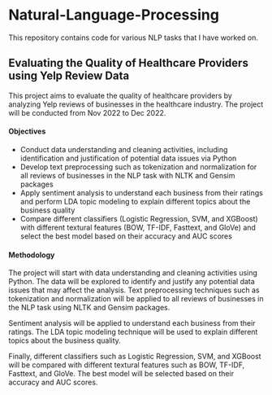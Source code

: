 # Natural-Language-Processing

This repository contains code for various NLP tasks that I have worked on.

## Evaluating the Quality of Healthcare Providers using Yelp Review Data
This project aims to evaluate the quality of healthcare providers by analyzing Yelp reviews of businesses in the healthcare industry. The project will be conducted from Nov 2022 to Dec 2022.

#### Objectives
- Conduct data understanding and cleaning activities, including identification and justification of potential data issues via Python
- Develop text preprocessing such as tokenization and normalization for all reviews of businesses in the NLP task with NLTK and Gensim packages
- Apply sentiment analysis to understand each business from their ratings and perform LDA topic modeling to explain different topics about the business quality
- Compare different classifiers (Logistic Regression, SVM, and XGBoost) with different textural features (BOW, TF-IDF, Fasttext, and GloVe) and select the best model based on their accuracy and AUC scores

#### Methodology
The project will start with data understanding and cleaning activities using Python. The data will be explored to identify and justify any potential data issues that may affect the analysis. Text preprocessing techniques such as tokenization and normalization will be applied to all reviews of businesses in the NLP task using NLTK and Gensim packages.

Sentiment analysis will be applied to understand each business from their ratings. The LDA topic modeling technique will be used to explain different topics about the business quality.

Finally, different classifiers such as Logistic Regression, SVM, and XGBoost will be compared with different textural features such as BOW, TF-IDF, Fasttext, and GloVe. The best model will be selected based on their accuracy and AUC scores.

